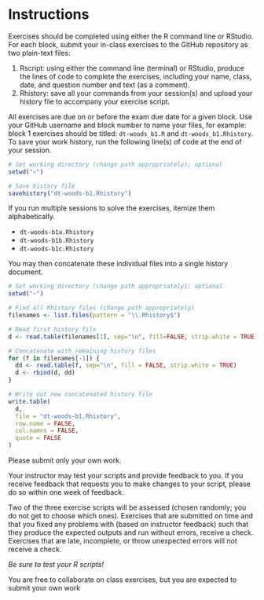# Instructions
Exercises should be completed using either the R command line or RStudio.
For each block, submit your in-class exercises to the GitHub repository as two plain-text files:

1. Rscript: using either the command line (terminal) or RStudio, produce the lines of code to complete the exercises, including your name, class, date, and question number and text (as a comment).
1. Rhistory: save all your commands from your session(s) and upload your history file to accompany your exercise script.

All exercises are due on or before the exam due date for a given block.
Use your GitHub username and block number to name your files, for example: block 1 exercises should be titled: `dt-woods_b1.R` and `dt-woods_b1.Rhistory`.
To save your work history, run the following line(s) of code at the end of your session.

```R
# Set working directory (change path appropriately); optional
setwd("~")

# Save history file
savehistory("dt-woods-b1.Rhistory")
```

If you run multiple sessions to solve the exercises, itemize them alphabetically.

* `dt-woods-b1a.Rhistory`
* `dt-woods-b1b.Rhistory`
* `dt-woods-b1c.Rhistory`

You may then concatenate these individual files into a single history document.

```R
# Set working directory (change path appropriately); optional
setwd("~")

# Find all Rhistory files (change path appropriately)
filenames <- list.files(pattern = "\\.Rhistory$")

# Read first history file
d <- read.table(filenames[1], sep="\n", fill=FALSE, strip.white = TRUE)

# Concatenate with remaining history files
for (f in filenames[-1]) {
  dd <- read.table(f, sep="\n", fill = FALSE, strip.white = TRUE)
  d <- rbind(d, dd)
}

# Write out new concatenated history file
write.table(
  d, 
  file = "dt-woods-b1.Rhistory", 
  row.name = FALSE, 
  col.names = FALSE, 
  quote = FALSE
)
```

Please submit only your own work.

Your instructor may test your scripts and provide feedback to you.
If you receive feedback that requests you to make changes to your script, please do so within one week of feedback.

Two of the three exercise scripts will be assessed (chosen randomly; you do not get to choose which ones).
Exercises that are submitted on time and that you fixed any problems with (based on instructor feedback) such that they produce the expected outputs and run without errors, receive a check.
Exercises that are late, incomplete, or throw unexpected errors will not receive a check.

_Be sure to test your R scripts!_

You are free to collaborate on class exercises, but you are expected to submit your own work
